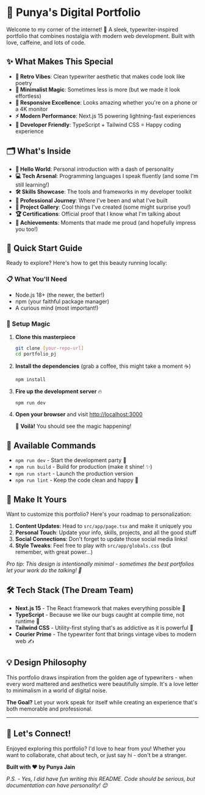 # 🚀 Punya's Digital Portfolio

Welcome to my corner of the internet! 👋 A sleek, typewriter-inspired portfolio that combines nostalgia with modern web development. Built with love, caffeine, and lots of code.

## ✨ What Makes This Special

- **📝 Retro Vibes**: Clean typewriter aesthetic that makes code look like poetry
- **🎨 Minimalist Magic**: Sometimes less is more (but we made it look effortless)
- **📱 Responsive Excellence**: Looks amazing whether you're on a phone or a 4K monitor
- **⚡ Modern Performance**: Next.js 15 powering lightning-fast experiences
- **🔧 Developer Friendly**: TypeScript + Tailwind CSS = Happy coding experience

## 🗂️ What's Inside

- **👋 Hello World**: Personal introduction with a dash of personality
- **💻 Tech Arsenal**: Programming languages I speak fluently (and some I'm still learning!)
- **🛠️ Skills Showcase**: The tools and frameworks in my developer toolkit
- **💼 Professional Journey**: Where I've been and what I've built
- **🎯 Project Gallery**: Cool things I've created (some might surprise you!)
- **🏆 Certifications**: Official proof that I know what I'm talking about
- **🌟 Achievements**: Moments that made me proud (and hopefully impress you too!)

## 🚀 Quick Start Guide

Ready to explore? Here's how to get this beauty running locally:

### 📋 What You'll Need

- Node.js 18+ (the newer, the better!)
- npm (your faithful package manager)
- A curious mind (most important!)

### 🔧 Setup Magic

1. **Clone this masterpiece**
   ```bash
   git clone [your-repo-url]
   cd portfolio_pj
   ```

2. **Install the dependencies** (grab a coffee, this might take a moment ☕)
   ```bash
   npm install
   ```

3. **Fire up the development server** 🔥
   ```bash
   npm run dev
   ```

4. **Open your browser** and visit [http://localhost:3000](http://localhost:3000)
   
   🎉 **Voilà!** You should see the magic happening!

## 🎯 Available Commands

- `npm run dev` - Start the development party 🎉
- `npm run build` - Build for production (make it shine! ✨)
- `npm run start` - Launch the production version
- `npm run lint` - Keep the code clean and happy 🧹

## 🎨 Make It Yours

Want to customize this portfolio? Here's your roadmap to personalization:

1. **Content Updates**: Head to `src/app/page.tsx` and make it uniquely you
2. **Personal Touch**: Update your info, skills, projects, and all the good stuff
3. **Social Connections**: Don't forget to update those social media links!
4. **Style Tweaks**: Feel free to play with `src/app/globals.css` (but remember, with great power...)

*Pro tip: This design is intentionally minimal - sometimes the best portfolios let your work do the talking! 💼*

## 🛠️ Tech Stack (The Dream Team)

- **Next.js 15** - The React framework that makes everything possible 🚀
- **TypeScript** - Because we like our bugs caught at compile time, not runtime 🐛
- **Tailwind CSS** - Utility-first styling that's as addictive as it is powerful 🎨
- **Courier Prime** - The typewriter font that brings vintage vibes to modern web ✍️

## 💡 Design Philosophy

This portfolio draws inspiration from the golden age of typewriters - when every word mattered and aesthetics were beautifully simple. It's a love letter to minimalism in a world of digital noise.

**The Goal?** Let your work speak for itself while creating an experience that's both memorable and professional.

---

## 🤝 Let's Connect!

Enjoyed exploring this portfolio? I'd love to hear from you! Whether you want to collaborate, chat about tech, or just say hi - don't be a stranger.

**Built with ❤️ by Punya Jain**

*P.S. - Yes, I did have fun writing this README. Code should be serious, but documentation can have personality! 😊*
